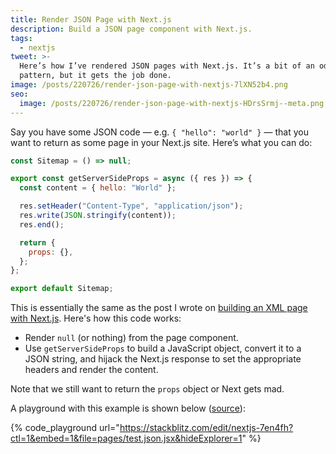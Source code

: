 ```yaml
---
title: Render JSON Page with Next.js
description: Build a JSON page component with Next.js.
tags:
  - nextjs
tweet: >-
  Here’s how I’ve rendered JSON pages with Next.js. It’s a bit of an odd
  pattern, but it gets the job done.
image: /posts/220726/render-json-page-with-nextjs-7lXN52b4.png
seo:
  image: /posts/220726/render-json-page-with-nextjs-HDrsSrmj--meta.png
---
```


Say you have some JSON code — e.g. `{ "hello": "world" }` — that you want to return as some page in your Next.js site. Here’s what you can do:

```js
const Sitemap = () => null;

export const getServerSideProps = async ({ res }) => {
  const content = { hello: "World" };

  res.setHeader("Content-Type", "application/json");
  res.write(JSON.stringify(content));
  res.end();

  return {
    props: {},
  };
};

export default Sitemap;
```

This is essentially the same as the post I wrote on [building an XML page with Next.js](/posts/render-xml-page-with-nextjs/). Here's how this code works:

- Render `null` (or nothing) from the page component.
- Use `getServerSideProps` to build a JavaScript object, convert it to a JSON string, and hijack the Next.js response to set the appropriate headers and render the content.

Note that we still want to return the `props` object or Next gets mad.

A playground with this example is shown below ([source](https://stackblitz.com/edit/nextjs-7en4fh?file=pages/test.json.jsx)):

{% code_playground url="https://stackblitz.com/edit/nextjs-7en4fh?ctl=1&embed=1&file=pages/test.json.jsx&hideExplorer=1" %}
